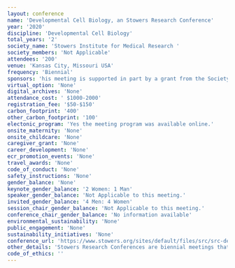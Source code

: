 ```yaml
---
layout: conference 
name: 'Developmental Cell Biology, an Stowers Research Conference'
year: '2020'
discipline: 'Developmental Cell Biology'
total_years: '2'
society_name: 'Stowers Institute for Medical Research '
society_members: 'Not Applicable'
attendees: '200'
venue: 'Kansas City, Missouri USA'
frequency: 'Biennial'
sponsors: 'his meeting is supported in part by a grant from the Society of Developmental Biology.'
virtual_option: 'None'
digital_archives: 'None'
attendance_cost: ' $1000-2000'
registration_fee: '$50-$150'
carbon_footprint: '400'
other_carbon_footprint: '100'
electonic_program: 'Yes the meeting program was available online.'
onsite_maternity: 'None'
onsite_childcare: 'None'
caregiver_grant: 'None'
career_development: 'None'
ecr_promotion_events: 'None'
travel_awards: 'None'
code_of_conduct: 'None'
safety_instructions: 'None'
gender_balance: 'None'
keynote_gender_balance: '2 Women: 1 Man'
speaker_gender_balance: 'Not Applicable to this meeting.'
invited_gender_balance: '4 Men: 4 Women'
session_chair_gender_balance: 'Not Applicable to this meeting.'
conference_chair_gender_balance: 'No information available'
environmental_sustainability: 'None'
public_engagement: 'None'
sustainability_initiatives: 'None'
conference_url: 'https://www.stowers.org/sites/default/files/src/src-devcellbio/#details'
other_details: 'Stowers Research Conferences are biennial meetings that bring together researchers, faculty, and graduate students to inspire creative thought and collaboration in the basic sciences.'
code_of_ethics: ''
---
```

